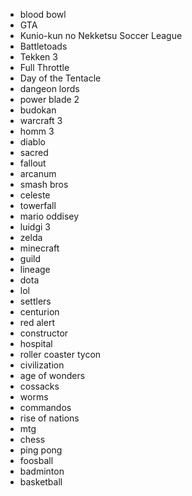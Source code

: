 * blood bowl
* GTA
* Kunio-kun no Nekketsu Soccer League
* Battletoads
* Tekken 3
* Full Throttle
* Day of the Tentacle
* dangeon lords
* power blade 2
* budokan
* warcraft 3
* homm 3
* diablo
* sacred
* fallout
* arcanum
* smash bros
* celeste
* towerfall
* mario oddisey
* luidgi 3
* zelda
* minecraft
* guild
* lineage
* dota
* lol
* settlers
* centurion
* red alert
* constructor
* hospital
* roller coaster tycon
* civilization
* age of wonders
* cossacks
* worms
* commandos
* rise of nations
* mtg
* chess
* ping pong
* foosball
* badminton
* basketball
